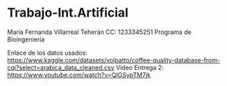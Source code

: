 # Trabajo-Int.Artificial
María Fernanda Villarreal Teherán 
CC: 1233345251
Programa de Bioingeniería 

Enlace de los datos usados: https://www.kaggle.com/datasets/volpatto/coffee-quality-database-from-cqi?select=arabica_data_cleaned.csv
Video Entrega 2: https://www.youtube.com/watch?v=QIGSypTM7jk
